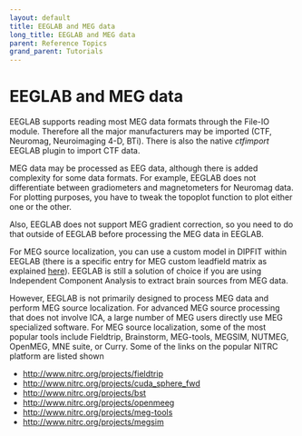 ```yaml
---
layout: default
title: EEGLAB and MEG data
long_title: EEGLAB and MEG data
parent: Reference Topics
grand_parent: Tutorials
---
```

EEGLAB and MEG data
====================

EEGLAB supports reading most MEG data formats through the File-IO
module. Therefore all the major manufacturers may be imported (CTF,
Neuromag, Neuroimaging 4-D, BTi). There is also the native *ctfimport* EEGLAB plugin to import CTF data.

MEG data may be processed as EEG data, although there is added complexity
for some data formats. For example, EEGLAB does not differentiate
between gradiometers and magnetometers for Neuromag data. For
plotting purposes, you have to tweak the topoplot function to plot
either one or the other.

Also, EEGLAB does not support MEG gradient correction, so you need
to do that outside of EEGLAB before processing the MEG data in EEGLAB.

For MEG source localization, you can use a custom model in DIPFIT within
EEGLAB (there is a specific entry for MEG custom leadfield matrix as explained [here](/tutorials/09_source/DIPFIT.html#using-dipfit-to-fit-independent-meg-components)). EEGLAB is still a solution of choice if you are using
Independent Component Analysis to extract brain sources from MEG data.

However, EEGLAB is not primarily designed to process MEG data and
perform MEG source localization. For advanced MEG source processing that
does not involve ICA, a large number of MEG users directly use MEG
specialized software. For MEG source localization, some of the most
popular tools include Fieldtrip, Brainstorm, MEG-tools, MEGSIM, NUTMEG,
OpenMEG, MNE suite, or Curry. Some of the links on the popular NITRC
platform are listed shown

-   <http://www.nitrc.org/projects/fieldtrip>
-   <http://www.nitrc.org/projects/cuda_sphere_fwd>
-   <http://www.nitrc.org/projects/bst>
-   <http://www.nitrc.org/projects/openmeeg>
-   <http://www.nitrc.org/projects/meg-tools>
-   <http://www.nitrc.org/projects/megsim>